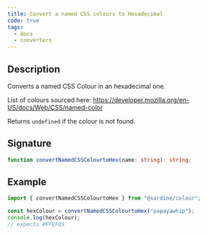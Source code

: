 ```yaml
---
title: Convert a named CSS colours to Hexadecimal
code: true
tags:
  - docs
  - converters
---
```


## Description

Converts a named CSS Colour in an hexadecimal one.

List of colours sourced here:
https://developer.mozilla.org/en-US/docs/Web/CSS/named-color

Returns `undefined` if the colour is not found.

## Signature

```typescript
function convertNamedCSSColourtoHex(name: string): string;
```

## Example

```javascript
import { convertNamedCSSColourtoHex } from "@sardine/colour";

const hexColour = convertNamedCSSColourtoHex("papayawhip");
console.log(hexColour);
// expects #FFEFD5
```
